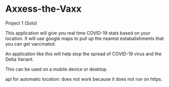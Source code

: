 # Axxess-the-Vaxx
Project 1 (Solo)


This application will give you real time COVID-19 stats based on your location. It will use google maps to pull up the nearest estabalishments that you can get vaccinated.

An application like this will help stop the spread of COVID-19 virus and the Delta Variant.

This can be used on a mobile device or desktop. 






api for automatic location: does not work because it does not run on https.